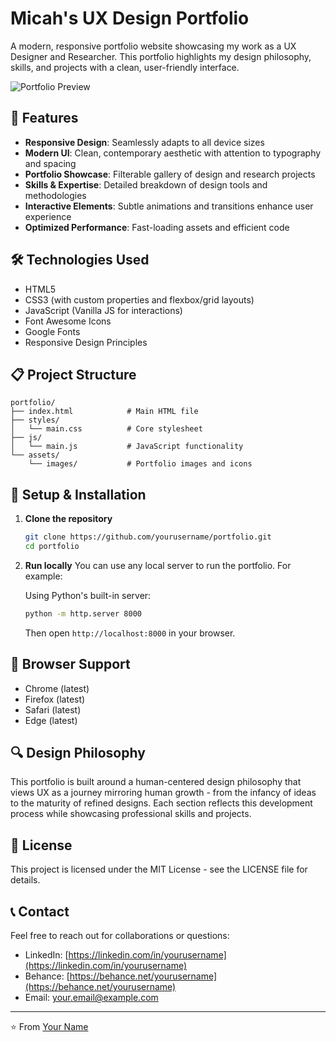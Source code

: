 # Micah's UX Design Portfolio

A modern, responsive portfolio website showcasing my work as a UX Designer and Researcher. This portfolio highlights my design philosophy, skills, and projects with a clean, user-friendly interface.

![Portfolio Preview](assets/images/Profile.png)

## 🚀 Features

- **Responsive Design**: Seamlessly adapts to all device sizes
- **Modern UI**: Clean, contemporary aesthetic with attention to typography and spacing
- **Portfolio Showcase**: Filterable gallery of design and research projects
- **Skills & Expertise**: Detailed breakdown of design tools and methodologies
- **Interactive Elements**: Subtle animations and transitions enhance user experience
- **Optimized Performance**: Fast-loading assets and efficient code

## 🛠️ Technologies Used

- HTML5
- CSS3 (with custom properties and flexbox/grid layouts)
- JavaScript (Vanilla JS for interactions)
- Font Awesome Icons
- Google Fonts
- Responsive Design Principles

## 📋 Project Structure

```
portfolio/
├── index.html            # Main HTML file
├── styles/
│   └── main.css          # Core stylesheet
├── js/
│   └── main.js           # JavaScript functionality
└── assets/
    └── images/           # Portfolio images and icons
```

## 🔧 Setup & Installation

1. **Clone the repository**
   ```bash
   git clone https://github.com/yourusername/portfolio.git
   cd portfolio
   ```

2. **Run locally**
   You can use any local server to run the portfolio. For example:
   
   Using Python's built-in server:
   ```bash
   python -m http.server 8000
   ```
   
   Then open `http://localhost:8000` in your browser.

## 📱 Browser Support

- Chrome (latest)
- Firefox (latest)
- Safari (latest)
- Edge (latest)

## 🔍 Design Philosophy

This portfolio is built around a human-centered design philosophy that views UX as a journey mirroring human growth - from the infancy of ideas to the maturity of refined designs. Each section reflects this development process while showcasing professional skills and projects.

## 📝 License

This project is licensed under the MIT License - see the LICENSE file for details.

## 📞 Contact

Feel free to reach out for collaborations or questions:

- LinkedIn: [https://linkedin.com/in/yourusername](https://linkedin.com/in/yourusername)
- Behance: [https://behance.net/yourusername](https://behance.net/yourusername)
- Email: your.email@example.com

---

⭐️ From [Your Name](https://github.com/yourusername) 